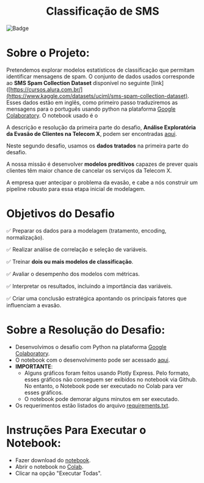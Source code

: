 <h1 align="center"> 
 Classificação de SMS
</h1>

![Badge](http://img.shields.io/static/v1?label=STATUS&message=EM_ANDAMENTO&color=GREEN&style=for-the-badge)

# Sobre o Projeto:
Pretendemos explorar modelos estatísticos de classificação que permitam identificar mensagens de spam. 
O conjunto de dados usados corresponde ao **SMS Spam Collection Dataset** disponível no seguinte [link]([https://cursos.alura.com.br/](https://www.kaggle.com/datasets/uciml/sms-spam-collection-dataset). 
Esses dados estão em inglês, como primeiro passo traduziremos as mensagens para o português usando python na plataforma [Google Colaboratory](https://colab.research.google.com/).
O notebook usado é o 

A descrição e resolução da primeira parte do desafio, **Análise Exploratória da Evasão de Clientes na Telecom X**, podem ser encontradas [aqui](https://github.com/Angel-Arroyo-H/alura-data-science-challenge-2/tree/main).

Neste segundo desafio, usamos os **dados tratados** na primeira parte do desafio.

A nossa missão é desenvolver **modelos preditivos** capazes de prever quais clientes têm maior chance de cancelar os serviços da Telecom X. 

A empresa quer antecipar o problema da evasão, e cabe a nós construir um pipeline robusto para essa etapa inicial de modelagem.

# Objetivos do Desafio
✅ Preparar os dados para a modelagem (tratamento, encoding, normalização).

✅ Realizar análise de correlação e seleção de variáveis.
 
✅ Treinar **dois ou mais modelos de classificação**.

✅ Avaliar o desempenho dos modelos com métricas.

✅ Interpretar os resultados, incluindo a importância das variáveis.

✅ Criar uma conclusão estratégica apontando os principais fatores que influenciam a evasão.

# Sobre a Resolução do Desafio:
- Desenvolvimos o desafio com Python na plataforma [Google Colaboratory](https://colab.research.google.com/).
- O notebook com o desenvolvimento pode ser acessado [aqui](Alura_DataScience_Challenge3.ipynb).
- **IMPORTANTE**:
  - Alguns gráficos foram feitos usando Plotly Express. Pelo formato, esses gráficos não conseguem ser exibidos no notebook via Github. No entanto, o Notebook pode ser executado no Colab para ver esses gráficos.
  - O notebook pode demorar alguns minutos em ser executado.   
- Os requerimentos estão listados do arquivo [requirements.txt](requirements.txt).

# Instruções Para Executar o Notebook:
- Fazer download do [notebook](Alura_DataScience_Challenge3.ipynb).
- Abrir o notebook no [Colab](https://colab.research.google.com/).
- Clicar na opção "Executar Todas".
